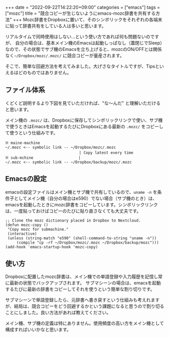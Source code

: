 +++
date = "2022-09-22T14:22:20+09:00"
categories = ["emacs"]
tags = ["mozc"]
title = "競合コピーが生じないようにemacs-mozc辞書を共有する方法"
+++
Mozc辞書をDropboxに置いて、そのシンボリックをそれぞれの各端末に貼って辞書共有をしている人は多いと思います。

リアルタイムで同時使用はしない…という使い方であれば何も問題ないのですが、
自分の場合は、基本メイン機のEmacsは起動しっぱなし（蓋閉じでSleep）なので、その状態でサブ機のEmacsを立ち上げると、mozcのON/OFFとは関係なく`~/Dropbox/mozc/.mozc/` に競合コピーが量産されます。

そこで、簡単な回避方法を考えてみました。大げさなタイトルですが、Tipsといえるほどのものではありません。


## ファイル体系
くどくど説明するより下図を見ていただければ、"な〜んだ" と理解いただけると思います。

メイン機の `.mozc/` は、Dropboxに保存してシンボリックリンクで使い、サブ機で使うときはEmacsを起動するたびにDropboxにある最新の `.mozc/` をコピーして使うという仕組みです。

```
※ maine-machine
~/.mozc <-- symbolic link -- ~/Dropbox/mozc/.mozc
　                               | Copy latest every time
※ sub-mchine                    |
~/.mozc <-- symbolic link -- ~/Dropbox/backup/mozc/.mozc
```

## Emacsの設定
emacsの設定ファイルはメイン機とサブ機で共有しているので、`uname -n` を条件子としてメイン機（自分の場合はe590）でない場合（サブ機のとき）は、emacsを起動したときにmozc辞書をコピーしています。シンボリックリンクは、一度貼っておけばコピーのたびに貼り直さなくても大丈夫です。

```emacs-lisp
;; Clone the mozc dictionary placed in Dropbox to Nextcloud.
(defun mozc-copy ()
 "Copy mozc for submachine."
 (interactive)
 (unless (string-match "e590" (shell-command-to-string "uname -n"))
	 (compile "cp -rf ~/Dropbox/mozc/.mozc ~/Dropbox/backup/mozc")))
(add-hook 'emacs-startup-hook 'mozc-copy)
```

## 使い方
Dropboxに配置したmozc辞書は、メイン機での単語登録や入力履歴を記憶し常に最新の状態でバックアップされます。
サブマシーンの場合は、emacsを起動するたびに最新の辞書をコピーしてそれを使うという簡単な割り切りです。

サブマシーンで単語登録したら、元辞書へ書き戻すという仕組みも考えれますが、結局は、競合コピーをどう回避するかという課題になると思うので割り切ることにしました。良い方法があれば教えてください。

メイン機、サブ機の定義は特にありません。使用頻度の高い方をメイン機として構成すればいいかなと思います。
